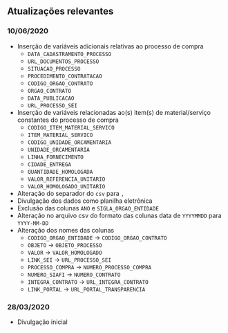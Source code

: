 ## Atualizações relevantes

### 10/06/2020

* Inserção de variáveis adicionais relativas ao processo de compra
    * `DATA_CADASTRAMENTO_PROCESSO`
    * `URL_DOCUMENTOS_PROCESSO`
    * `SITUACAO_PROCESSO`
    * `PROCEDIMENTO_CONTRATACAO`
    * `CODIGO_ORGAO_CONTRATO`
    * `ORGAO_CONTRATO`
    * `DATA_PUBLICACAO`
    * `URL_PROCESSO_SEI`
* Inserção de variáveis relacionadas ao(s) item(s) de material/serviço constantes do processo de compra
    * `CODIGO_ITEM_MATERIAL_SERVICO`
    * `ITEM_MATERIAL_SERVICO`
    * `CODIGO_UNIDADE_ORCAMENTARIA`
    * `UNIDADE_ORCAMENTARIA`
    * `LINHA_FORNECIMENTO`
    * `CIDADE_ENTREGA`
    * `QUANTIDADE_HOMOLOGADA`
    * `VALOR_REFERENCIA_UNITARIO`
    * `VALOR_HOMOLOGADO_UNITARIO`
* Alteração do separador do `csv` para `,`
* Divulgação dos dados como planilha eletrônica
* Exclusão das colunas `ANO` e `SIGLA_ORGAO_ENTIDADE`
* Alteração no arquivo csv do formato das colunas data de `YYYYMMDD` para `YYYY-MM-DD`
* Alteração dos nomes das colunas
    * `CODIGO_ORGAO_ENTIDADE` -> `CODIGO_ORGAO_CONTRATO`
    * `OBJETO` -> `OBJETO_PROCESSO`
    * `VALOR` -> `VALOR_HOMOLOGADO`
    * `LINK_SEI` -> `URL_PROCESSO_SEI`
    * `PROCESSO_COMPRA` -> `NUMERO_PROCESSO_COMPRA`
    * `NUMERO_SIAFI` -> `NUMERO_CONTRATO`
    * `INTEGRA_CONTRATO` -> `URL_INTEGRA_CONTRATO`
    * `LINK_PORTAL` -> `URL_PORTAL_TRANSPARENCIA`

### 28/03/2020

* Divulgação inicial













